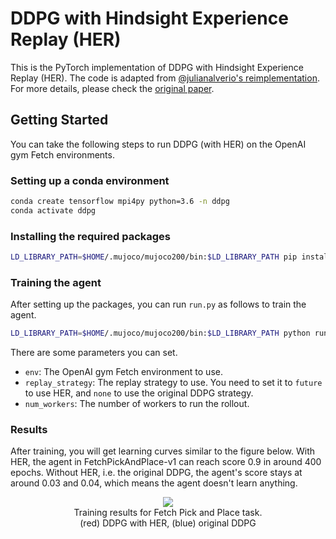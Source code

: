# DDPG with Hindsight Experience Replay (HER)

This is the PyTorch implementation of DDPG with Hindsight Experience Replay (HER).
The code is adapted from [@julianalverio's reimplementation](https://github.com/julianalverio/ddpg_her/). For more details, please check the [original paper](https://arxiv.org/abs/1707.01495).

## Getting Started

You can take the following steps to run DDPG (with HER) on the OpenAI gym Fetch environments.

### Setting up a conda environment

```bash
conda create tensorflow mpi4py python=3.6 -n ddpg
conda activate ddpg
```

### Installing the required packages

```bash
LD_LIBRARY_PATH=$HOME/.mujoco/mujoco200/bin:$LD_LIBRARY_PATH pip install mujoco_py==2.0.2.4 torch tensorboard==1.14.0 opencv-python scipy GPUtil cloudpickle requests future gym[all]
```

### Training the agent

After setting up the packages, you can run `run.py` as follows to train the agent.

```bash
LD_LIBRARY_PATH=$HOME/.mujoco/mujoco200/bin:$LD_LIBRARY_PATH python run.py --num_timesteps 10000000 --num_workers 25 --env FetchPickAndPlace-v1 --replay_strategy future
```

There are some parameters you can set.
* `env`: The OpenAI gym Fetch environment to use. 
* `replay_strategy`: The replay strategy to use. You need to set it to `future` to use HER, and `none` to use the original DDPG strategy.
* `num_workers`: The number of workers to run the rollout.

### Results

After training, you will get learning curves similar to the figure below. With HER, the agent in FetchPickAndPlace-v1 can reach score 0.9 in around 400 epochs. Without HER, i.e. the original DDPG, the agent's score stays at around 0.03 and 0.04, which means the agent doesn't learn anything.

<p align="center">
  <img src="https://github.com/ylkuo/ddpg/blob/master/figures/fetch-pickandplace.png?raw=true"/><br />
  Training results for Fetch Pick and Place task. <br/>(red) DDPG with HER, (blue) original DDPG
</p>
